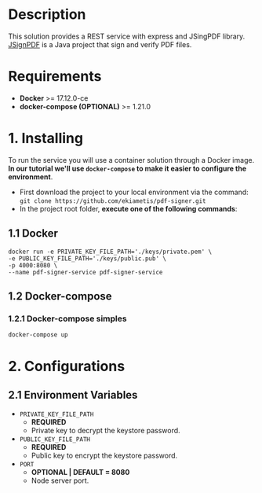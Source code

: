 # Description

This solution provides a REST service with express and JSingPDF library. [JSignPDF](https://github.com/kwart/jsignpdf) is a Java project that sign and verify PDF files.

# Requirements

- **Docker** >= 17.12.0-ce
- **docker-compose (OPTIONAL)** >= 1.21.0

# 1. Installing

To run the service you will use a container solution through a Docker image.
**In our tutorial we'll use `docker-compose` to make it easier to configure the environment**.

- First download the project to your local environment via the command: `git clone https://github.com/ekiametis/pdf-signer.git`
- In the project root folder, **execute one of the following commands**:

## 1.1 Docker

```
docker run -e PRIVATE_KEY_FILE_PATH='./keys/private.pem' \ 
-e PUBLIC_KEY_FILE_PATH='./keys/public.pub' \
-p 4000:8080 \
--name pdf-signer-service pdf-signer-service
```

## 1.2 Docker-compose

### 1.2.1 Docker-compose simples

```
docker-compose up
```

# 2. Configurations

## 2.1 Environment Variables

- `PRIVATE_KEY_FILE_PATH`
    - **REQUIRED**
    - Private key to decrypt the keystore password.
- `PUBLIC_KEY_FILE_PATH`
    - **REQUIRED**
    - Public key to encrypt the keystore password.
- `PORT` 
    - **OPTIONAL | DEFAULT = 8080**
    - Node server port.